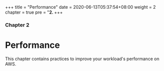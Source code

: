 +++
title = "Performance"
date =  2020-06-13T05:37:54+08:00
weight = 2
chapter = true
pre = "<b>2. </b>
+++

### Chapter 2

# Performance

This chapter contains practices to improve your workload's performance on AWS.
